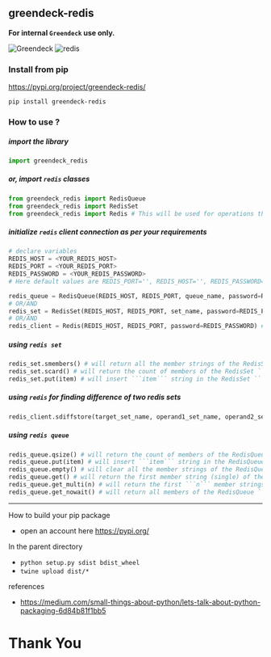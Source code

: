 greendeck-redis
---
**For internal ```Greendeck``` use only.**

![Greendeck][gd]  ![redis][redis]

[gd]: https://greendeck-cdn.s3.ap-south-1.amazonaws.com/dumps/gd_transparent_blue_bg.png "Logo Title Text 2"
[redis]: https://greendeck-cdn.s3.ap-south-1.amazonaws.com/dumps/redis.png "Logo Title Text 2"
### Install from pip
https://pypi.org/project/greendeck-redis/

```pip install greendeck-redis```

### How to use ?
##### import the library
```python
import greendeck_redis
```

##### or, import ```redis``` classes
```python
from greendeck_redis import RedisQueue
from greendeck_redis import RedisSet
from greendeck_redis import Redis # This will be used for operations that require two or more redis keys (Set or Queue)
```

##### initialize ```redis``` client connection as per your requirements
```python
# declare variables
REDIS_HOST = <YOUR_REDIS_HOST>
REDIS_PORT = <YOUR_REDIS_PORT>
REDIS_PASSWORD = <YOUR_REDIS_PASSWORD>
# Here default values are REDIS_PORT='', REDIS_HOST='', REDIS_PASSWORD=None

redis_queue = RedisQueue(REDIS_HOST, REDIS_PORT, queue_name, password=REDIS_PASSWORD)
# OR/AND
redis_set = RedisSet(REDIS_HOST, REDIS_PORT, set_name, password=REDIS_PASSWORD)
# OR/AND
redis_client = Redis(REDIS_HOST, REDIS_PORT, password=REDIS_PASSWORD) # This will be used for operations that require two or more redis keys (Set or Queue)
```

##### using ```redis set```
```python
redis_set.smembers() # will return all the member strings of the RedisSet ```redis_set``` in a python list.
redis_set.scard() # will return the count of members of the RedisSet ```redis_set``` as an integer.
redis_set.put(item) # will insert ```item``` string in the RedisSet ```redis_set``` if not already present. RedisSet doesn't allow dupicate values.
```

##### using ```redis``` for finding difference of two redis sets
```python
redis_client.sdiffstore(target_set_name, operand1_set_name, operand2_set_name) # this creates a new RedisSet with the name ```target_set_name``` and contains the difference of ```operand1_set_name``` and ```operand2_set_name```.
```

##### using ```redis queue```
```python
redis_queue.qsize() # will return the count of members of the RedisQueue ```redis_queue``` as an integer.
redis_queue.put(item) # will insert ```item``` string in the RedisQueue ```redis_queue``` even if it is already present. RedisQueue allows duplicate values.
redis_queue.empty() # will clear all the member strings of the RedisQueue ```redis_queue``` in a python list.
redis_queue.get() # will return the first member string (single) of the RedisQueue ```redis_queue``` as a string.
redis_queue.get_multi(n) # will return the first ```n``` member strings (count: n) of the RedisQueue ```redis_queue``` as a python list. if the count of members in the RedisQueue is less than ```n```; it will return all the members as a python list.
redis_queue.get_nowait() # will return all members of the RedisQueue ```redis_queue``` as a python list.

```


---
How to build your pip package

* open an account here https://pypi.org/

In the parent directory
* ```python setup.py sdist bdist_wheel```
* ```twine upload dist/*```

references
* https://medium.com/small-things-about-python/lets-talk-about-python-packaging-6d84b81f1bb5

# Thank You
